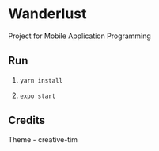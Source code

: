 # Wanderlust

Project for Mobile Application Programming

## Run

1. `yarn install`

1. `expo start`

## Credits

Theme - creative-tim